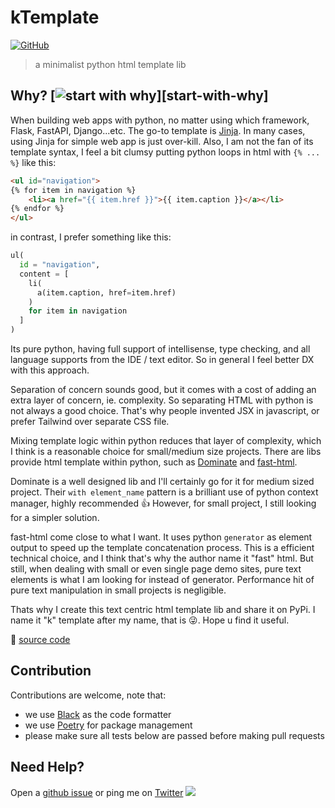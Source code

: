 # kTemplate

[![GitHub](https://img.shields.io/github/license/hoishing/kTemplate)](https://opensource.org/licenses/MIT)

> a minimalist python html template lib

## Why? [![start with why](https://img.shields.io/badge/start%20with-why%3F-brightgreen.svg?style=flat)][start-with-why]

When building web apps with python, no matter using which framework, Flask, FastAPI, Django...etc. The go-to template is [Jinja][jinja]. In many cases, using Jinja for simple web app is just over-kill. Also, I am not the fan of its template syntax, I feel a bit clumsy putting python  loops in html with `{% ... %}` like this:

```html
<ul id="navigation">
{% for item in navigation %}
    <li><a href="{{ item.href }}">{{ item.caption }}</a></li>
{% endfor %}
</ul>
```

in contrast, I prefer something like this:

```python
ul(
  id = "navigation",
  content = [
    li(
      a(item.caption, href=item.href)
    )
    for item in navigation
  ]  
)
```

Its pure python, having full support of intellisense, type checking, and all language supports from the IDE / text editor. So in general I feel better DX with this approach.

Separation of concern sounds good, but it comes with a cost of adding an extra layer of concern, ie. complexity. So separating HTML with python is not always a good choice. That's why people invented JSX in javascript, or prefer Tailwind over separate CSS file.

Mixing template logic within python reduces that layer of complexity, which I think is a reasonable choice for small/medium size projects. There are libs provide html template within python, such as [Dominate][dominate] and [fast-html][fast-html].

Dominate is a well designed lib and I'll certainly go for it for medium sized project. Their `with element_name` pattern is a brilliant use of python context manager, highly recommended 👍 However, for small project, I still looking for a simpler solution.

fast-html come close to what I want. It uses python `generator` as element output to speed up the template concatenation process. This is a efficient technical choice, and I think that's why the author name it "fast" html. But still, when dealing with small or even single page demo sites, pure text elements is what I am looking for instead of generator. Performance hit of pure text manipulation in small projects is negligible.

Thats why I create this text centric html template lib and share it on PyPi. I name it "k" template after my name, that is 😜. Hope u find it useful.

🔗 [source code](https://github.com/hoishing/kTemplate)

## Contribution

Contributions are welcome, note that:

- we use [Black](https://black.readthedocs.io) as the code formatter
- we use [Poetry][poetry] for package management
- please make sure all tests below are passed before making pull requests

## Need Help?

Open a [github issue](https://github.com/hoishing/kTemplate/issues) or ping me on [Twitter](https://twitter.com/hoishing) ![](https://api.iconify.design/logos/twitter.svg?width=20)

[poetry]: https://python-poetry.org/docs/
[jinja]: https://jinja.palletsprojects.com
[fast-html]: https://pypi.org/project/fast-html
[dominate]: https://pypi.org/project/dominate
